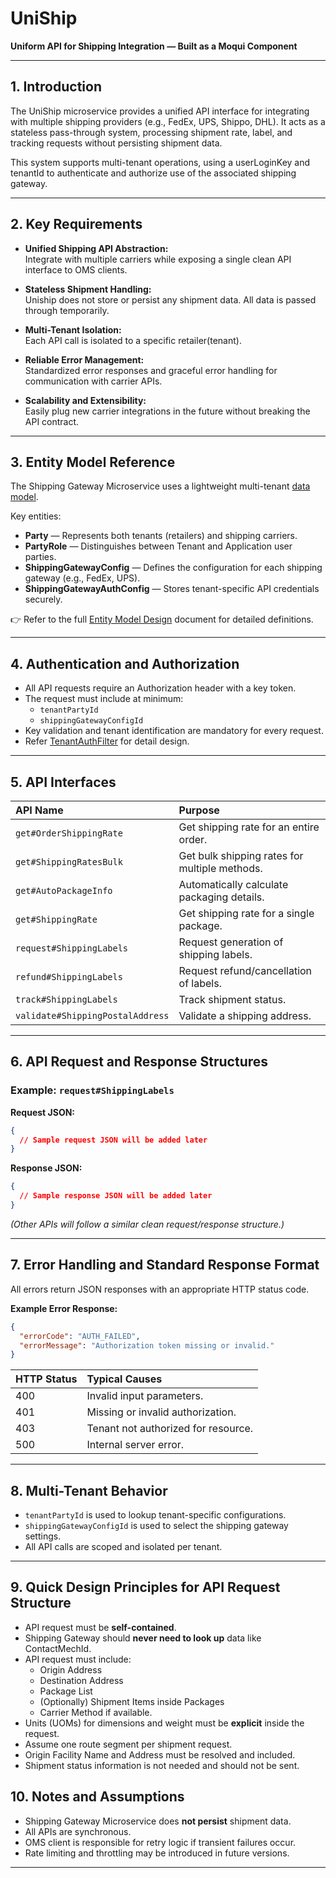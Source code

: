 # UniShip
**Uniform API for Shipping Integration — Built as a Moqui Component**

---

## 1. Introduction

The UniShip microservice provides a unified API interface for integrating with multiple shipping providers (e.g., FedEx, UPS, Shippo, DHL). It acts as a stateless pass-through system, processing shipment rate, label, and tracking requests without persisting shipment data.

This system supports multi-tenant operations, using a userLoginKey and tenantId to authenticate and authorize use of the associated shipping gateway.

---

## 2. Key Requirements

- **Unified Shipping API Abstraction:**  
  Integrate with multiple carriers while exposing a single clean API interface to OMS clients.

- **Stateless Shipment Handling:**  
  Uniship does not store or persist any shipment data. All data is passed through temporarily.

- **Multi-Tenant Isolation:**  
  Each API call is isolated to a specific retailer(tenant).

- **Reliable Error Management:**  
  Standardized error responses and graceful error handling for communication with carrier APIs.

- **Scalability and Extensibility:**  
  Easily plug new carrier integrations in the future without breaking the API contract.

---

## 3. Entity Model Reference

The Shipping Gateway Microservice uses a lightweight multi-tenant [data model](entity/tenant-model-design.md).

Key entities:

- **Party** — Represents both tenants (retailers) and shipping carriers.
- **PartyRole** — Distinguishes between Tenant and Application user parties.
- **ShippingGatewayConfig** — Defines the configuration for each shipping gateway (e.g., FedEx, UPS).
- **ShippingGatewayAuthConfig** — Stores tenant-specific API credentials securely.

👉 Refer to the full [Entity Model Design](entity/entity-model.md) document for detailed definitions.

---

## 4. Authentication and Authorization

- All API requests require an Authorization header with a key token.
- The request must include at minimum:
  - `tenantPartyId`
  - `shippingGatewayConfigId`
- Key validation and tenant identification are mandatory for every request.
- Refer [TenantAuthFilter](TenantAuthFilter.md) for detail design.

---

## 5. API Interfaces

| API Name                   | Purpose                                      |
|:---------------------------|:---------------------------------------------|
| `get#OrderShippingRate`     | Get shipping rate for an entire order.       |
| `get#ShippingRatesBulk`     | Get bulk shipping rates for multiple methods.|
| `get#AutoPackageInfo`       | Automatically calculate packaging details.  |
| `get#ShippingRate`          | Get shipping rate for a single package.      |
| `request#ShippingLabels`    | Request generation of shipping labels.       |
| `refund#ShippingLabels`     | Request refund/cancellation of labels.       |
| `track#ShippingLabels`      | Track shipment status.                      |
| `validate#ShippingPostalAddress` | Validate a shipping address.             |

---

## 6. API Request and Response Structures

### Example: `request#ShippingLabels`

**Request JSON:**
```json
{
  // Sample request JSON will be added later
}
```

**Response JSON:**
```json
{
  // Sample response JSON will be added later
}
```

_(Other APIs will follow a similar clean request/response structure.)_

---

## 7. Error Handling and Standard Response Format

All errors return JSON responses with an appropriate HTTP status code.

**Example Error Response:**
```json
{
  "errorCode": "AUTH_FAILED",
  "errorMessage": "Authorization token missing or invalid."
}
```

| HTTP Status | Typical Causes                  |
|:------------|:---------------------------------|
| 400         | Invalid input parameters.        |
| 401         | Missing or invalid authorization.|
| 403         | Tenant not authorized for resource.|
| 500         | Internal server error.           |

---

## 8. Multi-Tenant Behavior

- `tenantPartyId` is used to lookup tenant-specific configurations.
- `shippingGatewayConfigId` is used to select the shipping gateway settings.
- All API calls are scoped and isolated per tenant.

---

## 9. Quick Design Principles for API Request Structure

- API request must be **self-contained**.
- Shipping Gateway should **never need to look up** data like ContactMechId.
- API request must include:
  - Origin Address
  - Destination Address
  - Package List
  - (Optionally) Shipment Items inside Packages
  - Carrier Method if available.
- Units (UOMs) for dimensions and weight must be **explicit** inside the request.
- Assume one route segment per shipment request.
- Origin Facility Name and Address must be resolved and included.
- Shipment status information is not needed and should not be sent.

## 10. Notes and Assumptions

- Shipping Gateway Microservice does **not persist** shipment data.
- All APIs are synchronous.
- OMS client is responsible for retry logic if transient failures occur.
- Rate limiting and throttling may be introduced in future versions.

---
